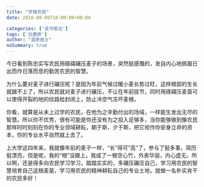 ```yaml
---
title: "学做农民"
date: 2018-08-09T18:00:00+08:00

categories: ['读书笔记']
tags: ['白鹿原']
author: "温泉居士"
noSummary: true
---
```


今日看到陈忠实写农民用碌碡碾压麦子的场景，突然挺感慨的，发自内心地佩服日出而作日落而息的勤苦农民的智慧。

为什么要对麦子进行碾压呢？是因为年前气候过暖小麦长势过旺，这样根部的生长就跟不上了，所以农民就对麦子进行碾压，不让在年前拔节，同时用碌碡压麦苗可以使得开裂的地的纹路给封闭上，防止冷空气冻坏麦根。

你看，就算是从未上过学的农民，在他为之辛勤付出的场域，一样能生发出无尽的智慧。所以你不优秀，很有可能是你还没有为之投入足够多，当你能够做到像农民那样时时刻刻在你的专业领域耕耘，朝于斯，夕于斯，把它视作你安身立命的资本，你的专业水平自然就上去了。

上大学这四年来，我就像年前的麦子一样，“长”得可“高”了，参与了挺多事，简历挺漂亮，但是呢，我的“根”没跟上，我成了一根空心竹，外表华丽，内心虚无。所以啊，还是得多向农民学习学习，踏踏实实的，多碾压碾压自己，学习用农民的智慧培育自己这根麦苗，学习用农民的精神耕耘自己的专业土地，就做一名朴实肯干的农民多好！
